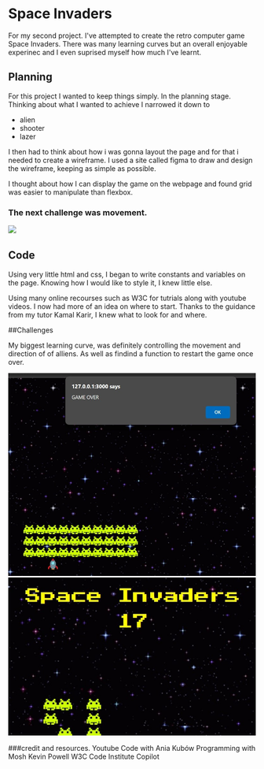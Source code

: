 # Space Invaders

For my second project. I've attempted to create the retro computer game Space Invaders. There was many learning curves but an overall enjoyable experinec and I even suprised myself how much I've learnt.

## Planning

For this project I wanted to keep things simply. In the planning stage.
Thinking about what I wanted to achieve I narrowed it down to
<ul>
<li>alien</li>
<li>shooter</li>
<li>lazer</li>
</ul>

I then had to think about how i was gonna layout the page and for that i needed to create a wireframe. I used a site called figma to draw and design the wireframe, keeping as simple as possible.

I thought about how I can display the game on the webpage and found grid was easier to manipulate than flexbox.

### The next challenge was movement.
    


<img src= "assets\images\rocket-fly.gifg">

## Code

Using very little html and css, I began to write constants and variables on the page. Knowing how I would like to style it, I knew little else.

Using many online recourses such as W3C for tutrials along with youtube videos. I now had more of an idea on where to start. Thanks to the guidance from my tutor Kamal Karir, I knew what to look for and where.

##Challenges

My biggest learning curve, was definitely controlling the movement and direction of of alliens. As well as findind a function to restart the game once over.

<img src= "assets\images\gameover.jpg">
<img src= "assets\images\score.jpeg">

###credit and resources.
 Youtube
    Code with Ania Kubów
    Programming with Mosh
    Kevin Powell
 W3C
 Code Institute
 Copilot
